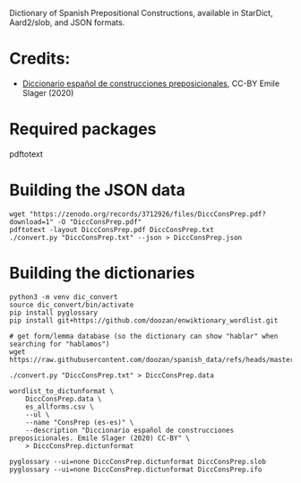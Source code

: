 Dictionary of Spanish Prepositional Constructions, available in StarDict, Aard2/slob, and JSON formats.

# Credits:
* [Diccionario español de construcciones preposicionales](https://zenodo.org/records/3712926), CC-BY Emile Slager (2020)

# Required packages
pdftotext

# Building the JSON data
```
wget "https://zenodo.org/records/3712926/files/DiccConsPrep.pdf?download=1" -O "DiccConsPrep.pdf"
pdftotext -layout DiccConsPrep.pdf DiccConsPrep.txt
./convert.py "DiccConsPrep.txt" --json > DiccConsPrep.json
```

# Building the dictionaries
```
python3 -m venv dic_convert
source dic_convert/bin/activate
pip install pyglossary
pip install git+https://github.com/doozan/enwiktionary_wordlist.git

# get form/lemma database (so the dictionary can show "hablar" when searching for "hablamos")
wget https://raw.githubusercontent.com/doozan/spanish_data/refs/heads/master/es_allforms.csv

./convert.py "DiccConsPrep.txt" > DiccConsPrep.data

wordlist_to_dictunformat \
    DiccConsPrep.data \
    es_allforms.csv \
    --ul \
    --name "ConsPrep (es-es)" \
    --description "Diccionario español de construcciones preposicionales. Emile Slager (2020) CC-BY" \
    > DiccConsPrep.dictunformat

pyglossary --ui=none DiccConsPrep.dictunformat DiccConsPrep.slob
pyglossary --ui=none DiccConsPrep.dictunformat DiccConsPrep.ifo
```
